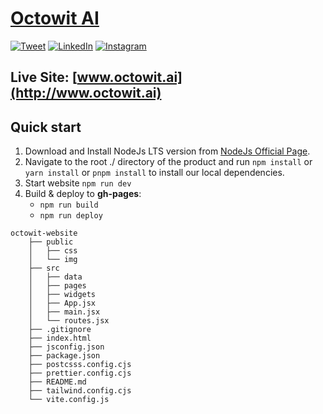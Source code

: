 # [Octowit AI](http://www.octowit.ai)

[![Tweet](https://img.shields.io/twitter/url/http/shields.io.svg?style=social&logo=twitter)](https://twitter.com/octowit)
[![LinkedIn](https://img.shields.io/twitter/url/http/shields.io.svg?style=social&logo=linkedin)](https://linkedin.com/company/octowit)
[![Instagram](https://img.shields.io/twitter/url/http/shields.io.svg?style=social&logo=instagram)](https://instagram.com/octowit.ai)

## Live Site: [www.octowit.ai](http://www.octowit.ai)

## Quick start

1. Download and Install NodeJs LTS version from [NodeJs Official Page](https://nodejs.org/en/download/).
2. Navigate to the root ./ directory of the product and run `npm install` or `yarn install` or `pnpm install` to install our local dependencies.
3. Start website `npm run dev`
4. Build & deploy to **gh-pages**:
   - `npm run build`
   - `npm run deploy`

```
octowit-website
    ├── public
    │   ├── css
    │   └── img
    ├── src
    │   ├── data
    │   ├── pages
    │   ├── widgets
    │   ├── App.jsx
    │   ├── main.jsx
    │   └── routes.jsx
    ├── .gitignore
    ├── index.html
    ├── jsconfig.json
    ├── package.json
    ├── postcsss.config.cjs
    ├── prettier.config.cjs
    ├── README.md
    ├── tailwind.config.cjs
    └── vite.config.js
```

